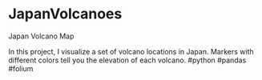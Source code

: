 # JapanVolcanoes
Japan Volcano Map

In this project, I visualize a set of volcano locations in Japan. Markers with different colors tell you the elevation of each volcano. 
#python  #pandas  #folium
